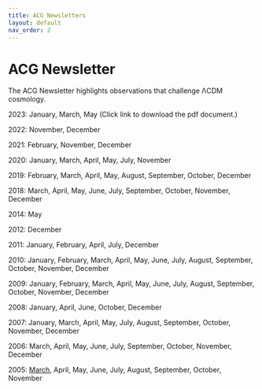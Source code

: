 ```yaml
---
title: ACG Newsletters
layout: default
nav_order: 2
---
```


# ACG Newsletter

The ACG Newsletter highlights observations that challenge ΛCDM cosmology.

2023: January, March, May (Click link to download the pdf document.)

2022: November, December

2021: February, November, December

2020: January, March, April, May, July, November

2019: February, March, April, May, August, September, October, December

2018: March, April, May, June, July, September, October, November, December

2014: May

2012: December

2011: January, February, April, July, December

2010: January, February, March, April, May, June, July, August, September, October, November, December

2009: January, February, March, April, May, June, July, August, September, October, November, December

2008: January, April, June, October, December

2007: January, March, April, May, July, August, September, October, November, December

2006: March, April, May, June, July, September, October, November, December

2005: [March](newsletters/2005acg03newsletter.pdf), April, May, June, July, August, September, October, November
